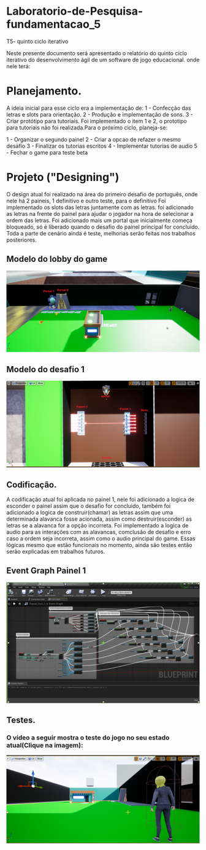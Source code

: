 # Laboratorio-de-Pesquisa-fundamentacao_5
T5- quinto ciclo iterativo

Neste presente documento será apresentado o relatório do quinto ciclo iterativo do desenvolvimento ágil de um software de jogo educacional.
onde nele terá:
# Planejamento.
A ideia inicial para esse ciclo era a implementação de:
1 - Confecção das letras e slots para orientação.
2 - Produção e implementação de sons.
3 - Criar protótipo para tutoriais.
Foi implementado o item 1 e 2, o prototipo para tutoriais não foi realizada.Para o próximo ciclo, planeja-se:

1 - Organizar o segundo painel
2 - Criar a opcao de refazer o mesmo desafio
3 - Finalizar os tutorias escritos
4 - Implementar tutorias de audio
5 - Fechar o game para teste beta

# Projeto ("Designing")
O design atual foi realizado na área do primeiro desafio de português, onde nele há 2 paineis,  1 definitivo e outro teste, para o definitivo 
Foi implementado os slots das letras juntamente com as letras.
foi adicionado as letras na frente do painel para ajudar o jogador na hora de selecionar a ordem das letras.
Foi adicionado mais um portal que inicialmente começa bloqueado, só é liberado quando o desafio do painel principal for concluido.
Toda a parte de cenário ainda é teste, melhorias serão feitas nos trabalhos posteriores.

## Modelo do lobby do game
![lobby](https://github.com/Laffaiety/Laboratorio-de-Pesquisa-fundamentacao_5/blob/main/LOBBY.png)

## Modelo do desafio 1
![lobby](https://github.com/Laffaiety/Laboratorio-de-Pesquisa-fundamentacao_5/blob/main/desafio%201.png)

## Codificação.

A codificação atual foi aplicada no painel 1, nele foi adicionado a logica de esconder o painel assim que o desafio for concluido,
também foi adicionado a logica de construir(chamar) as letras assim que uma determinada alavanca fosse acionada, assim como destruir(esconder) as letras se a alavanca for a opção incorreta.
Foi implementado a logica de audio para as interações com as alavancas, comclusão de desafio e erro caso a ordem seja incorreta, assim como o audio principal do game.
Essas lógicas mesmo que estão funcionais no momento, ainda são testes então serão explicadas em trabalhos futuros.

## Event Graph Painel 1
![script](https://github.com/Laffaiety/Laboratorio-de-Pesquisa-fundamentacao_5/blob/main/painel%20log.png)

## Testes. 

### O vídeo a seguir mostra o teste do jogo no seu estado atual(Clique na imagem):
[![Vídeo de teste_0.4](https://github.com/Laffaiety/Laboratorio-de-Pesquisa-fundamentacao_5/blob/main/miniatura.png)](https://youtu.be/31WPOwCBi5w "Vídeo de Teste_0.5")
